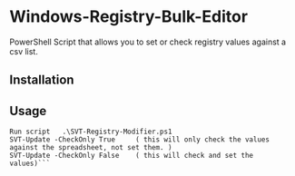 # Windows-Registry-Bulk-Editor

PowerShell Script that allows you to set or check registry values against a csv list.

## Installation

## Usage
```Start powershell as admin
Run script   .\SVT-Registry-Modifier.ps1
SVT-Update -CheckOnly True     ( this will only check the values against the spreadsheet, not set them. )
SVT-Update -CheckOnly False    ( this will check and set the values)```


